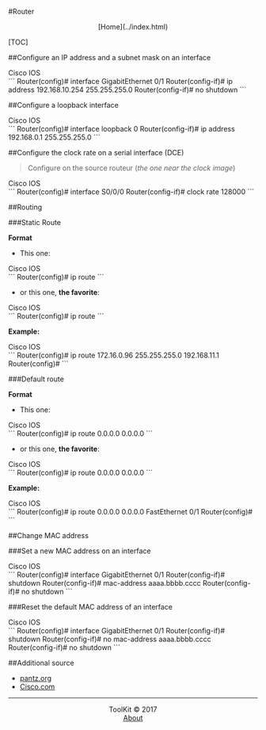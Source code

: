 #Router
<center>[Home](../index.html)</center>

[TOC]

##Configure an IP address and a subnet mask on an interface

<div class="prism-show-language"><div class="prism-show-language-label">Cisco IOS</div></div>
```
Router(config)# interface GigabitEthernet 0/1
Router(config-if)# ip address 192.168.10.254 255.255.255.0
Router(config-if)# no shutdown
```

##Configure a loopback interface

<div class="prism-show-language"><div class="prism-show-language-label">Cisco IOS</div></div>
```
Router(config)# interface loopback 0
Router(config-if)# ip address 192.168.0.1 255.255.255.0
```

##Configure the clock rate on a serial interface (DCE)
> Configure on the source routeur (_the one near the clock image_)

<div class="prism-show-language"><div class="prism-show-language-label">Cisco IOS</div></div>
```
Router(config)# interface S0/0/0
Router(config-if)# clock rate 128000
```

##Routing

###Static Route

**Format**  

- This one:  

<div class="prism-show-language"><div class="prism-show-language-label">Cisco IOS</div></div>
```
Router(config)# ip route <destinationIPAddress> <destinationSubnetMask> <forwardingRouterInterface>
```

- or  this one, **the favorite**:  

<div class="prism-show-language"><div class="prism-show-language-label">Cisco IOS</div></div>
```
Router(config)# ip route <destinationIPAddress> <destinationSubnetMask> <forwardingRouterAddress>
```

**Example:**  

<div class="prism-show-language"><div class="prism-show-language-label">Cisco IOS</div></div>
```
Router(config)# ip route 172.16.0.96 255.255.255.0 192.168.11.1
Router(config)#
```

###Default route

**Format**

- This one:  

<div class="prism-show-language"><div class="prism-show-language-label">Cisco IOS</div></div>
```
Router(config)# ip route 0.0.0.0 0.0.0.0 <forwardingRouterInterface>
```

- or  this one, **the favorite**:  

<div class="prism-show-language"><div class="prism-show-language-label">Cisco IOS</div></div>
```
Router(config)# ip route 0.0.0.0 0.0.0.0 <forwardingRouterAddress>
```

**Example:**  

<div class="prism-show-language"><div class="prism-show-language-label">Cisco IOS</div></div>
```
Router(config)# ip route 0.0.0.0 0.0.0.0 FastEthernet 0/1
Router(config)#
```

##Change MAC address

###Set a new MAC address on an interface

<div class="prism-show-language"><div class="prism-show-language-label">Cisco IOS</div></div>
```
Router(config)# interface GigabitEthernet 0/1
Router(config-if)# shutdown
Router(config-if)# mac-address aaaa.bbbb.cccc
Router(config-if)# no shutdown
```

###Reset the default MAC address of an interface

<div class="prism-show-language"><div class="prism-show-language-label">Cisco IOS</div></div>
```
Router(config)# interface GigabitEthernet 0/1
Router(config-if)# shutdown
Router(config-if)# no mac-address aaaa.bbbb.cccc
Router(config-if)# no shutdown
```

##Additional source
* [pantz.org](http://www.pantz.org/software/ios/ioscommands.html)  
* [Cisco.com](http://www.cisco.com)


***

<center>ToolKit © 2017</center><center><a href="http://alexandre-ducobu.esy.es/En">About</a> </center>

